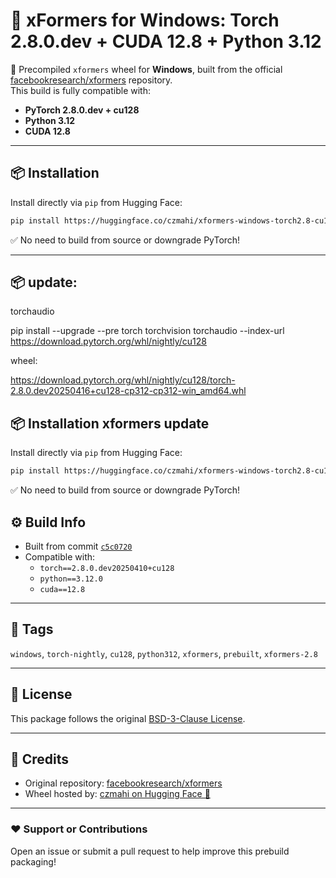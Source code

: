 # 🧱 xFormers for Windows: Torch 2.8.0.dev + CUDA 12.8 + Python 3.12

🚀 Precompiled `xformers` wheel for **Windows**, built from the official [facebookresearch/xformers](https://github.com/facebookresearch/xformers) repository.  
This build is fully compatible with:
- **PyTorch 2.8.0.dev + cu128**
- **Python 3.12**
- **CUDA 12.8**

---

## 📦 Installation

Install directly via `pip` from Hugging Face:

```bash
pip install https://huggingface.co/czmahi/xformers-windows-torch2.8-cu128-py312/resolve/main/xformers-0.0.30%2Bc5c0720c.d20250413-cp312-cp312-win_amd64.whl --no-deps
```

✅ No need to build from source or downgrade PyTorch!

---
## 📦 update: 
 
torchaudio

pip install --upgrade --pre torch torchvision torchaudio --index-url https://download.pytorch.org/whl/nightly/cu128

wheel: 

https://download.pytorch.org/whl/nightly/cu128/torch-2.8.0.dev20250416+cu128-cp312-cp312-win_amd64.whl


## 📦 Installation xformers update

Install directly via `pip` from Hugging Face:

```bash
pip install https://huggingface.co/czmahi/xformers-windows-torch2.8-cu128-py312/resolve/main/xformers-0.0.30+f2de641e.d20250418-cp312-cp312-win_amd64.whl --no-deps
```

✅ No need to build from source or downgrade PyTorch! 


## ⚙️ Build Info

- Built from commit [`c5c0720`](https://github.com/facebookresearch/xformers/commit/c5c0720c0c628539affbcd5332ccc18f813ccafd)
- Compatible with:
  - `torch==2.8.0.dev20250410+cu128`
  - `python==3.12.0`
  - `cuda==12.8`

---

## 🔖 Tags

`windows`, `torch-nightly`, `cu128`, `python312`, `xformers`, `prebuilt`, `xformers-2.8`

---

## 📄 License

This package follows the original [BSD-3-Clause License](https://github.com/facebookresearch/xformers/blob/main/LICENSE).

---

## 🧠 Credits

- Original repository: [facebookresearch/xformers](https://github.com/facebookresearch/xformers)
- Wheel hosted by: [czmahi on Hugging Face 🤗](https://huggingface.co/czmahi/xformers-windows-torch2.8-cu128-py312)

---

### ❤️ Support or Contributions

Open an issue or submit a pull request to help improve this prebuild packaging!
